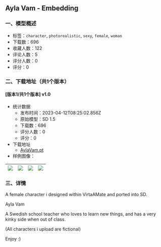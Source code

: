 ## Ayla Vam - Embedding
### 一、模型概述

- 标签：`character`, `photorealistic`, `sexy`, `female`, `woman`
- 下载数：696
- 收藏人数：122
- 评论人数：5
- 评分人数：0
- 评分：0

### 二、下载地址（共1个版本）

#### [版本1/共1个版本] v1.0

- 统计数据
  - 发布时间：2023-04-12T08:25:02.856Z
  - 原始模型：SD 1.5
  - 下载数：696
  - 评分人数：0
  - 评分：0
- 下载地址
  - [AylaVam.pt](https://civitai.com/api/download/models/43480)
- 样例图像：

| <img src="https://image.civitai.com/xG1nkqKTMzGDvpLrqFT7WA/dcbbd087-bebc-4d44-a555-0999ffb21200/width=450/475726.jpeg" /> | <img src="https://image.civitai.com/xG1nkqKTMzGDvpLrqFT7WA/a79d89dd-cd8e-49ca-9c3b-5c933b123100/width=450/475721.jpeg" /> | <img src="https://image.civitai.com/xG1nkqKTMzGDvpLrqFT7WA/bf25fea1-55d7-42be-cf89-30f2842f2000/width=450/475723.jpeg" /> | <img src="https://image.civitai.com/xG1nkqKTMzGDvpLrqFT7WA/36877f92-d3e0-4897-9a2f-829bc4314f00/width=450/475725.jpeg" /> |
| ---- | ---- | ---- | ---- |


### 三、详情
<p>A female character i designed within VirtaAMate and ported into SD.</p><p>Ayla Vam</p><p>A Swedish school teacher who loves to learn new things, and has a very kinky side when out of class.</p><p>(All characters i upload are fictional)</p><p>Enjoy :)</p>